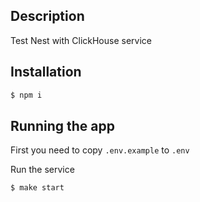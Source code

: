 ## Description

Test Nest with ClickHouse service

## Installation

```bash
$ npm i
```

## Running the app

First you need to copy `.env.example` to `.env`

Run the service
```bash
$ make start
```
